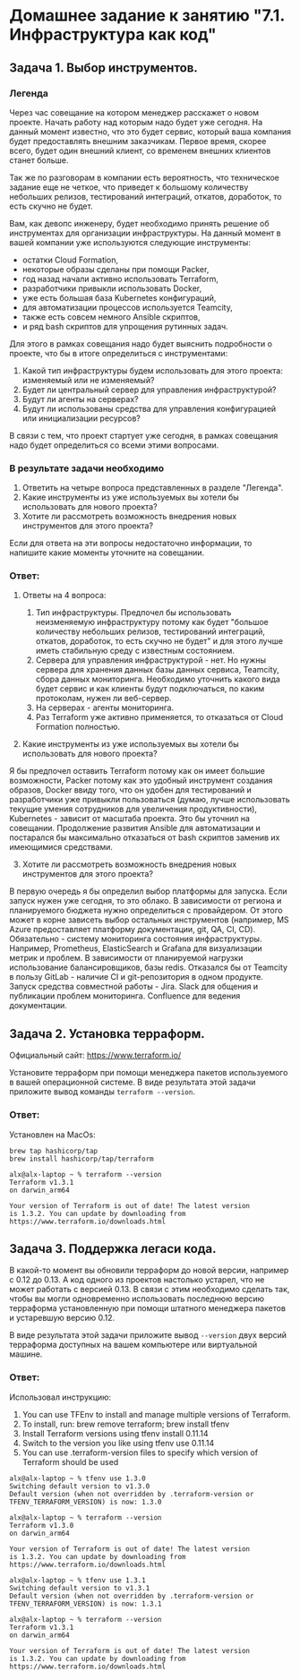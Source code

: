 # Домашнее задание к занятию "7.1. Инфраструктура как код"

## Задача 1. Выбор инструментов. 
 
### Легенда
 
Через час совещание на котором менеджер расскажет о новом проекте. Начать работу над которым надо 
будет уже сегодня. 
На данный момент известно, что это будет сервис, который ваша компания будет предоставлять внешним заказчикам.
Первое время, скорее всего, будет один внешний клиент, со временем внешних клиентов станет больше.

Так же по разговорам в компании есть вероятность, что техническое задание еще не четкое, что приведет к большому
количеству небольших релизов, тестирований интеграций, откатов, доработок, то есть скучно не будет.  
   
Вам, как девопс инженеру, будет необходимо принять решение об инструментах для организации инфраструктуры.
На данный момент в вашей компании уже используются следующие инструменты: 
- остатки Сloud Formation, 
- некоторые образы сделаны при помощи Packer,
- год назад начали активно использовать Terraform, 
- разработчики привыкли использовать Docker, 
- уже есть большая база Kubernetes конфигураций, 
- для автоматизации процессов используется Teamcity, 
- также есть совсем немного Ansible скриптов, 
- и ряд bash скриптов для упрощения рутинных задач.  

Для этого в рамках совещания надо будет выяснить подробности о проекте, что бы в итоге определиться с инструментами:

1. Какой тип инфраструктуры будем использовать для этого проекта: изменяемый или не изменяемый?
1. Будет ли центральный сервер для управления инфраструктурой?
1. Будут ли агенты на серверах?
1. Будут ли использованы средства для управления конфигурацией или инициализации ресурсов? 
 
В связи с тем, что проект стартует уже сегодня, в рамках совещания надо будет определиться со всеми этими вопросами.

### В результате задачи необходимо

1. Ответить на четыре вопроса представленных в разделе "Легенда". 
1. Какие инструменты из уже используемых вы хотели бы использовать для нового проекта? 
1. Хотите ли рассмотреть возможность внедрения новых инструментов для этого проекта? 

Если для ответа на эти вопросы недостаточно информации, то напишите какие моменты уточните на совещании.

### Ответ:
1. Ответы на 4 вопроса:
   1. Тип инфраструктуры. Предпочел бы использовать неизменяемую инфраструктуру потому как будет "большое
   количеству небольших релизов, тестирований интеграций, откатов, доработок, то есть скучно не будет" и для этого лучше иметь стабильную среду с известным состоянием.
   2. Сервера для управления инфраструктурой - нет. Но нужны сервера для хранения данных базы данных сервиса, Teamcity, сбора данных мониторинга. Необходимо уточнить какого вида будет сервис и как клиенты будут подключаться, по каким протоколам, нужен ли веб-сервер.
   3. На серверах - агенты мониторинга.
   4. Раз Terraform уже активно применяется, то отказаться от Cloud Formation полностью.

2. Какие инструменты из уже используемых вы хотели бы использовать для нового проекта? 

Я бы предпочел оставить Terraform потому как он имеет большие возможности, Packer потому как это удобный инструмент создания образов, Docker ввиду того, что он удобен для тестирований и разработчики уже привыкли пользоваться (думаю, лучше использовать текущие умения сотрудников для увеличения продуктивности), Kubernetes - зависит от масштаба проекта. Это бы уточнил на совещании. Продолжение развития Ansible для автоматизации и постарался бы максимально отказаться от bash скриптов заменив их имеющимися средствами.

3. Хотите ли рассмотреть возможность внедрения новых инструментов для этого проекта?

В первую очередь я бы определил выбор платформы для запуска. Если запуск нужен уже сегодня, то это облако. В зависимости от региона и планируемого бюджета нужно определиться с провайдером. От этого может в корне зависеть выбор остальных инструментов (например, MS Azure предоставляет платформу документации, git, QA, CI, CD). Обязательно - систему мониторинга состояния инфраструктуры. Например, Prometheus, ElasticSearch и Grafana для визуализации метрик и проблем. В зависимости от планируемой нагрузки использование балансировщиков, базы redis. Отказался бы от Teamcity в пользу GitLab - наличие CI и git-репозитория в одном продукте. Запуск средства совместной работы - Jira. Slack для общения и публикации проблем мониторинга. Confluence для ведения документации.

## Задача 2. Установка терраформ. 

Официальный сайт: https://www.terraform.io/

Установите терраформ при помощи менеджера пакетов используемого в вашей операционной системе.
В виде результата этой задачи приложите вывод команды `terraform --version`.

### Ответ:
Установлен на MacOs:
```
brew tap hashicorp/tap
brew install hashicorp/tap/terraform
```
```
alx@alx-laptop ~ % terraform --version     
Terraform v1.3.1
on darwin_arm64

Your version of Terraform is out of date! The latest version
is 1.3.2. You can update by downloading from https://www.terraform.io/downloads.html
```

## Задача 3. Поддержка легаси кода. 

В какой-то момент вы обновили терраформ до новой версии, например с 0.12 до 0.13. 
А код одного из проектов настолько устарел, что не может работать с версией 0.13. 
В связи с этим необходимо сделать так, чтобы вы могли одновременно использовать последнюю версию терраформа установленную при помощи
штатного менеджера пакетов и устаревшую версию 0.12. 

В виде результата этой задачи приложите вывод `--version` двух версий терраформа доступных на вашем компьютере 
или виртуальной машине.

### Ответ:

Использовал инструкцию:
1. You can use TFEnv to install and manage multiple versions of Terraform.
2. To install, run: brew remove terraform; brew install tfenv
3. Install Terraform versions using tfenv install 0.11.14
4. Switch to the version you like using tfenv use 0.11.14
5. You can use .terraform-version files to specify which version of Terraform should be used

```
alx@alx-laptop ~ % tfenv use 1.3.0    
Switching default version to v1.3.0
Default version (when not overridden by .terraform-version or TFENV_TERRAFORM_VERSION) is now: 1.3.0

alx@alx-laptop ~ % terraform --version
Terraform v1.3.0
on darwin_arm64

Your version of Terraform is out of date! The latest version
is 1.3.2. You can update by downloading from https://www.terraform.io/downloads.html
```
```
alx@alx-laptop ~ % tfenv use 1.3.1    
Switching default version to v1.3.1
Default version (when not overridden by .terraform-version or TFENV_TERRAFORM_VERSION) is now: 1.3.1

alx@alx-laptop ~ % terraform --version
Terraform v1.3.1
on darwin_arm64

Your version of Terraform is out of date! The latest version
is 1.3.2. You can update by downloading from https://www.terraform.io/downloads.html
```